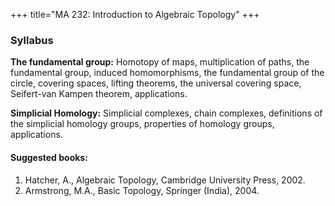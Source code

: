 +++
title="MA 232: Introduction to Algebraic Topology"
+++

### Syllabus

__The fundamental group:__ Homotopy of maps, multiplication of paths, the fundamental group, induced
homomorphisms, the fundamental group of the circle, covering spaces, lifting theorems, the
universal covering space, Seifert-van Kampen theorem, applications. 

__Simplicial Homology:__ Simplicial complexes, chain complexes, definitions of the simplicial homology
groups, properties of homology groups, applications.

#### Suggested books: 

1. Hatcher, A., Algebraic Topology, Cambridge University Press, 2002.
2. Armstrong, M.A., Basic Topology, Springer (India), 2004.
